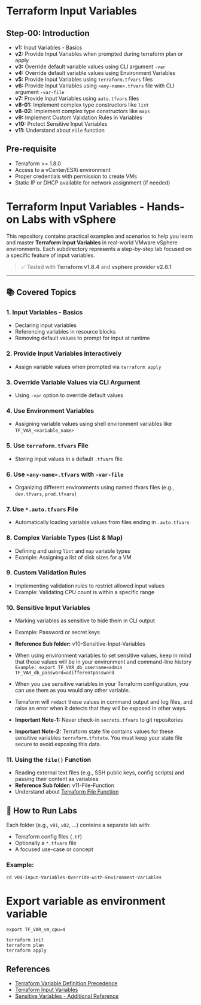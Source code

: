 # Terraform Input Variables

## Step-00: Introduction
- **v1:** Input Variables - Basics
- **v2:** Provide Input Variables when prompted during terraform plan or apply
- **v3:** Override default variable values using CLI argument `-var` 
- **v4:** Override default variable values using Environment Variables
- **v5:** Provide Input Variables using `terraform.tfvars` files
- **v6:** Provide Input Variables using `<any-name>.tfvars` file with CLI 
argument `-var-file`
- **v7:** Provide Input Variables using `auto.tfvars` files
- **v8-01:** Implement complex type constructors like `list` 
- **v8-02:** Implement complex type constructors like `maps`
- **v9:** Implement Custom Validation Rules in Variables
- **v10:** Protect Sensitive Input Variables
- **v11:** Understand about `File` function

## Pre-requisite
- Terraform >= 1.8.0
- Access to a vCenter/ESXi environment
- Proper credentials with permission to create VMs
- Static IP or DHCP available for network assignment (if needed)

# Terraform Input Variables - Hands-on Labs with vSphere

This repository contains practical examples and scenarios to help you learn and master **Terraform Input Variables** in real-world VMware vSphere environments. Each subdirectory represents a step-by-step lab focused on a specific feature of input variables.

> ✅ Tested with **Terraform v1.8.4** and **vsphere provider v2.8.1**

---

## 📚 Covered Topics

### 1. Input Variables - Basics
- Declaring input variables
- Referencing variables in resource blocks
- Removing default values to prompt for input at runtime

### 2. Provide Input Variables Interactively
- Assign variable values when prompted via `terraform apply`

### 3. Override Variable Values via CLI Argument
- Using `-var` option to override default values

### 4. Use Environment Variables
- Assigning variable values using shell environment variables like `TF_VAR_<variable_name>`

### 5. Use `terraform.tfvars` File
- Storing input values in a default `.tfvars` file

### 6. Use `<any-name>.tfvars` with `-var-file`
- Organizing different environments using named tfvars files (e.g., `dev.tfvars`, `prod.tfvars`)

### 7. Use `*.auto.tfvars` File
- Automatically loading variable values from files ending in `.auto.tfvars`

### 8. Complex Variable Types (List & Map)
- Defining and using `list` and `map` variable types
- Example: Assigning a list of disk sizes for a VM

### 9. Custom Validation Rules
- Implementing validation rules to restrict allowed input values
- Example: Validating CPU count is within a specific range

### 10. Sensitive Input Variables
- Marking variables as sensitive to hide them in CLI output
- Example: Password or secret keys

- **Reference Sub folder:** v10-Sensitive-Input-Variables
- When using environment variables to set sensitive values, keep in mind that those values will be in your environment and command-line history
`Example: export TF_VAR_db_username=admin TF_VAR_db_password=adifferentpassword`
- When you use sensitive variables in your Terraform configuration, you can use them as you would any other variable. 
- Terraform will `redact` these values in command output and log files, and raise an error when it detects that they will be exposed in other ways.
- **Important Note-1:** Never check-in `secrets.tfvars` to git repositories
- **Important Note-2:** Terraform state file contains values for these sensitive variables `terraform.tfstate`. You must keep your state file secure to avoid exposing this data.


### 11. Using the `file()` Function
- Reading external text files (e.g., SSH public keys, config scripts) and passing their content as variables
- **Reference Sub folder:** v11-File-Function
- Understand about [Terraform File Function](https://www.terraform.io/docs/language/functions/file.html)


## 🧪 How to Run Labs

Each folder (e.g., `v01`, `v02`, ...) contains a separate lab with:
- Terraform config files (`.tf`)
- Optionally a `*.tfvars` file
- A focused use-case or concept

### Example:
```
cd v04-Input-Variables-Override-with-Environment-Variables
```

# Export variable as environment variable
```
export TF_VAR_vm_cpu=4

terraform init
terraform plan
terraform apply
```

## References
- [Terraform Variable Definition Precedence](https://www.terraform.io/docs/language/values/variables.html#variable-definition-precedence)
- [Terraform Input Variables](https://www.terraform.io/docs/language/values/variables.html)
- [Sensitive Variables - Additional Reference](https://learn.hashicorp.com/tutorials/terraform/sensitive-variables)
